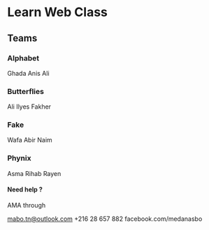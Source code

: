 # Learn Web Class

## Teams

### Alphabet
Ghada
Anis
Ali

### Butterflies
Ali
Ilyes
Fakher

### Fake
Wafa
Abir
Naim

### Phynix
Asma
Rihab
Rayen

#### Need help ?
AMA through

mabo.tn@outlook.com
+216 28 657 882
facebook.com/medanasbo

